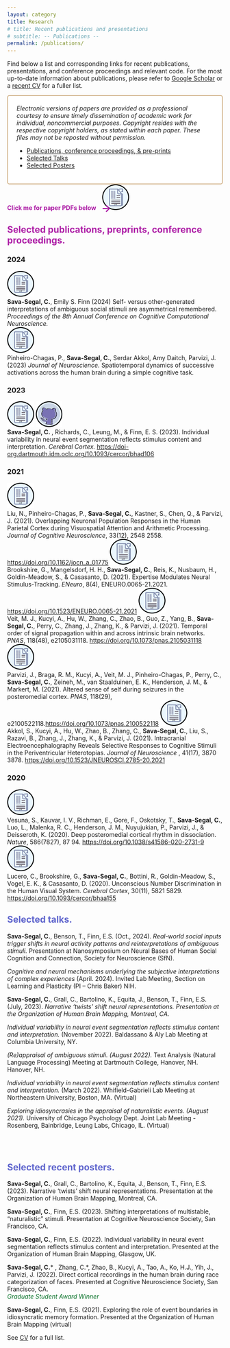 ```yaml
---
layout: category
title: Research
# title: Recent publications and presentations
# subtitle: -- Publications -- 
permalink: /publications/
---
```


<style>
  a img:hover {
    filter: brightness(0.4);
  }
  /* Style for the arrow and "Click me" text */
  .arrow {
    position: relative;
    display: inline-block;
    margin-right: 10px;
    color: rgb(173, 30, 166);
    font-weight: bold;
  }

  .arrow::before {
    content: '→';  /* Unicode arrow */
    font-size: 24px;
    color: rgb(173, 30, 166);
    position: absolute;
    right: -35px; /* Adjust as necessary */
    top: -5px;  /* Adjust to align with the text */
  }

  /* Optional: style for hover effect on the arrow */
  .arrow:hover {
    color: rgb(100, 20, 100);
  }
</style>

Find below a list and corresponding links for recent publications, presentations, and conference proceedings and relevant code. For the most up-to-date information about publications, please refer to <a href = "https://scholar-google-com.dartmouth.idm.oclc.org/citations?user=c0vFC1MAAAAJ&hl=en" > Google Scholar</a> or a <a href="../Sava_Segal_CV_2.pdf">recent CV</a> for a fuller list.

<div style="background-color: white; padding: 20px; border-radius: 5px; border: 2px solid tan;">
<i> Electronic versions of papers are provided as a professional courtesy to ensure timely dissemination of academic work for individual, noncommercial purposes. Copyright resides with the respective copyright holders, as stated within each paper. These files may not be reposted without permission. </i>


<ul>
  <li><a href="#list1">Publications, conference proceedings, & pre-prints</a></li>
  <li><a href="#list2">Selected Talks</a></li>
  <li><a href="#list3">Selected Posters</a></li>
</ul>
</div>

<div>
  <span class="arrow">Click me for paper PDFs below</span>
  <a href="papers/520_Paper_authored_CSS_CCN_2024_Final.pdf" target="_blank" style="text-decoration: none;">
    <img src="/img/paper.png" alt="Paper" style="height: 60px;">
  </a>
</div>


<h2 id="list1"><span style="color:rgb(173, 30, 166)">Selected publications, preprints, conference proceedings.</span></h2>

<!-- <h3>Preprints</h3>
<a>Coming soon :)</a> -->

<h3>2024</h3>
<a href="papers/520_Paper_authored_CSS_CCN_2024_Final.pdf" target="_blank" style="text-decoration: none;">
  <img src="/img/paper.png" alt="Paper" style="height: 60px;">
</a>
<br>
<strong>Sava-Segal, C.</strong>, Emily S. Finn (2024) Self- versus other-generated interpretations of ambiguous social stimuli are asymmetrical remembered. <i> Proceedings of the 8th Annual Conference on Cognitive Computational Neuroscience. </i>
<br>

<a href="papers/ppc_css_2023_math_cog.pdf" target="_blank" style="text-decoration: none;">
  <img src="/img/paper.png" alt="Paper" style="height: 60px;">
</a>
<br>
Pinheiro-Chagas, P., <strong>Sava-Segal, C.</strong>, Serdar Akkol, Amy Daitch, Parvizi, J. (2023) <i> Journal of Neuroscience. </i> Spatiotemporal dynamics of successive activations across the human brain during a simple cognitive task. 
<br>

<h3>2023</h3>

<a href="papers/css_2023_individual_event-seg.pdf" target="_blank" style="text-decoration: none;">
  <img src="/img/paper.png" alt="Paper" style="height: 60px;">
</a>
<a href="https://github.com/csavasegal/individual_event_seg/" target="_blank" style="text-decoration: none;">
  <img src="/img/github.png" alt="repository" style="height: 60px;">
</a>
<br>
<strong>Sava-Segal, C. </strong>, Richards, C., Leung, M., & Finn, E. S. (2023). Individual variability in neural event segmentation reflects stimulus content and interpretation.<i> Cerebral Cortex. </i>
<a href = "https://doi-org.dartmouth.idm.oclc.org/10.1093/cercor/bhad106" > https://doi-org.dartmouth.idm.oclc.org/10.1093/cercor/bhad106</a>


<h3>2021</h3>
<a href="papers/jocn_a_01775.pdf" target="_blank" style="text-decoration: none;">
  <img src="/img/paper.png" alt="Paper" style="height: 60px;">
</a>
<br>
Liu, N., Pinheiro-Chagas, P., <strong>Sava-Segal, C.</strong>, Kastner, S., Chen, Q., & Parvizi, J. (2021). Overlapping Neuronal Population Responses in the Human Parietal Cortex during Visuospatial Attention and Arithmetic Processing. <i> Journal of Cognitive Neuroscience</i>, 
33(12), 2548 2558. <a href = "https://doi.org/10.1162/jocn_a_01775" > https://doi.org/10.1162/jocn_a_01775</a>

<a href="papers/ENEURO.0065-21.2021.full.pdf" target="_blank" style="text-decoration: none;">
  <img src="/img/paper.png" alt="Paper" style="height: 60px;">
</a>
<br>
Brookshire, G., Mangelsdorf, H. H., <strong>Sava-Segal, C.</strong>, Reis, K., Nusbaum, H., Goldin-Meadow, S., & Casasanto, D. (2021). Expertise Modulates Neural Stimulus-Tracking. <i> ENeuro</i>, 8(4), ENEURO.0065-21.2021. <a href="https://doi.org/10.1523/ENEURO.0065-21.2021" > https://doi.org/10.1523/ENEURO.0065-21.2021</a>

<a href="papers/veit-et-al-2021-temporal-order-of-signal-propagation-within-and-across-intrinsic-brain-networks.pdf" target="_blank" style="text-decoration: none;">
  <img src="/img/paper.png" alt="Paper" style="height: 60px;">
</a>
<br>
Veit, M. J., Kucyi, A., Hu, W., Zhang, C., Zhao, B., Guo, Z., Yang, B., <strong>Sava-Segal, C.</strong>, Perry, C., Zhang, J., Zhang, K., & Parvizi, J. (2021). Temporal order of signal propagation within and across intrinsic brain networks. <i> PNAS</i>, 118(48), e2105031118. <a href = "https://doi.org/10.1073/pnas.2105031118" > https://doi.org/10.1073/pnas.2105031118</a>

<a href="papers/Parvizi et al_2021_Altered sense of self during seizures in the posteromedial cortex.pdf" target="_blank" style="text-decoration: none;">
  <img src="/img/paper.png" alt="Paper" style="height: 60px;">
</a>
<br>
Parvizi, J., Braga, R. M., Kucyi, A., Veit, M. J., Pinheiro-Chagas, P., Perry, C., <strong>Sava-Segal, C.</strong>, Zeineh, M., van Staalduinen, E. K., Henderson, J. M., & Markert, M. (2021). Altered sense of self during seizures in the posteromedial cortex. <i> PNAS</i>, 118(29), e2100522118.<a href = "https://doi.org/10.1073/pnas.2100522118" >https://doi.org/10.1073/pnas.2100522118</a>

<a href="papers/Akkol et al_2021_Intracranial Electroencephalography Reveals Selective Responses to Cognitive.pdf" target="_blank" style="text-decoration: none;">
  <img src="/img/paper.png" alt="Paper" style="height: 60px;">
</a>
<br>
Akkol, S., Kucyi, A., Hu, W., Zhao, B., Zhang, C., <strong>Sava-Segal, C.</strong>, Liu, S., Razavi, B., Zhang, J., Zhang, K., & Parvizi, J. (2021). Intracranial Electroencephalography Reveals Selective Responses to Cognitive Stimuli in the Periventricular Heterotopias. <i> Journal of Neuroscience </i> , 41(17), 3870 3878. <a href = "https://doi.org/10.1523/JNEUROSCI.2785-20.2021" >https://doi.org/10.1523/JNEUROSCI.2785-20.2021</a> 

<h3>2020</h3>
<a href="papers/Vesuna et al_2020_Deep posteromedial cortical rhythm in dissociation.pdf" target="_blank" style="text-decoration: none;">
  <img src="/img/paper.png" alt="Paper" style="height: 60px;">
</a>
<br>
Vesuna, S., Kauvar, I. V., Richman, E., Gore, F., Oskotsky, T., <strong>Sava-Segal, C.</strong>, Luo, L., Malenka, R. C., Henderson, J. M., Nuyujukian, P., Parvizi, J., & Deisseroth, K. (2020). Deep posteromedial cortical rhythm in dissociation. <i> Nature</i>, 586(7827), 87 94. <a href = "https://doi.org/10.1038/s41586-020-2731-9" > https://doi.org/10.1038/s41586-020-2731-9</a>

<a href="papers/Lucero et al_2020_Unconscious Number Discrimination in the Human Visual System.pdf" target="_blank" style="text-decoration: none;">
  <img src="/img/paper.png" alt="Paper" style="height: 60px;">
</a>
<br>
Lucero, C., Brookshire, G., <strong>Sava-Segal, C.</strong>, Bottini, R., Goldin-Meadow, S., Vogel, E. K., & Casasanto, D. (2020). Unconscious Number Discrimination in the Human Visual System. <i> Cerebral Cortex</i>, 30(11), 5821 5829. <a href = "https://doi.org/10.1093/cercor/bhaa155" > https://doi.org/10.1093/cercor/bhaa155 </a>




<br>

<h2 id="list2"><span style="color:rgb(95, 101, 205)">Selected talks.</span></h2>

<strong>Sava-Segal, C.</strong>, Benson, T., Finn, E.S. (Oct., 2024). <i> Real-world social inputs trigger shifts in neural activity patterns and reinterpretations of ambiguous stimuli. </i> Presentation at Nanosymposium on Neural Bases of Human Social Cognition and Connection, Society for Neuroscience (SfN). 

<i> Cognitive and neural mechanisms underlying the subjective interpretations of complex experiences </i>(April. 2024). Invited Lab Meeting, Section on Learning and Plasticity (PI – Chris Baker) NIH.

<strong>Sava-Segal, C.</strong>, Grall, C., Bartolino, K., Equita, J., Benson, T., Finn, E.S. (July, 2023). <i> Narrative ‘twists’ shift neural representations. Presentation at the Organization of Human Brain Mapping, Montreal, CA.</i>

<i> Individual variability in neural event segmentation reflects stimulus content and interpretation.</i>  (November 2022). Baldassano & Aly Lab Meeting at Columbia University, NY.  

<i> (Re)appraisal of ambiguous stimuli. (August 2022). </i> Text Analysis (Natural Language Processing) Meeting at Dartmouth College, Hanover, NH. Hanover, NH. 

<i> Individual variability in neural event segmentation reflects stimulus content and interpretation. </i> (March 2022). Whifield-Gabrieli Lab Meeting at Northeastern University, Boston, MA. (Virtual) 

<i> Exploring idiosyncrasies in the appraisal of naturalistic events. (August 2021). </i> University of Chicago Psychology Dept. Joint Lab Meeting - Rosenberg, Bainbridge, Leung Labs, Chicago, IL. (Virtual) 

<br>
<br>

<h2 id="list3"><span style="color:rgb(95, 101, 205)">Selected recent posters.</span></h2>

<strong>Sava-Segal, C.</strong>, Grall, C., Bartolino, K., Equita, J., Benson, T., Finn, E.S. (2023). Narrative ‘twists’ shift neural representations. Presentation at the Organization of Human Brain Mapping, Montreal, CA.

<strong>Sava-Segal, C.</strong>, Finn, E.S. (2023). Shifting interpretations of multistable, “naturalistic” stimuli. Presentation at Cognitive Neuroscience Society, San Francisco, CA.

<strong>Sava-Segal, C.</strong>, Finn, E.S. (2022). Individual variability in neural event segmentation reflects stimulus content and interpretation. Presented at the Organization of Human Brain Mapping, Glasgow, UK. 

<strong>Sava-Segal, C.</strong>* , Zhang, C.*, Zhao, B., Kucyi, A., Tao, A., Ko, H.J., Yih, J., Parvizi, J. (2022). Direct cortical recordings in the human brain during race categorization of faces. Presented at Cognitive Neuroscience Society, San Francisco, CA. <br>
<span style="color:rgb(3, 111, 36)">*Graduate Student Award Winner*</span>
 
 <strong>Sava-Segal, C.</strong>, Finn, E.S. (2021). Exploring the role of event boundaries in idiosyncratic memory formation. Presented at the Organization of Human Brain Mapping (virtual)  



 See <a href="../Sava_Segal_CV_2.pdf">CV</a> for a full list. 